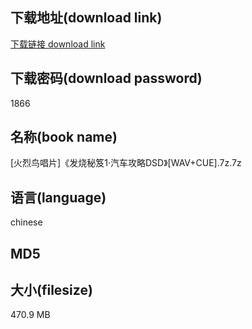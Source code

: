## 下载地址(download link)
[下载链接 download link](https://voluble-croquembouche-d321dc.netlify.app/?s=%5B%E7%81%AB%E7%83%88%E9%B8%9F%E5%94%B1%E7%89%87%5D%E3%80%8A%E5%8F%91%E7%83%A7%E7%A7%98%E7%AC%881%C2%B7%E6%B1%BD%E8%BD%A6%E6%94%BB%E7%95%A5DSD%E3%80%8B%5BWAV%2BCUE%5D.7z)

## 下载密码(download password)
1866

## 名称(book name)
[火烈鸟唱片]《发烧秘笈1·汽车攻略DSD》[WAV+CUE].7z.7z

## 语言(language)
chinese

## MD5


## 大小(filesize)
470.9 MB
